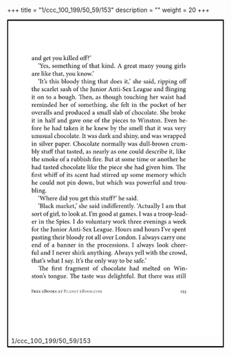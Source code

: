 +++
title = "1/ccc_100_199/50_59/153"
description = ""
weight = 20
+++

<table style="border:2px solid black;max-width:800px;max-height:800px;" 
><tr><td><img class="center-fit-jpg"
src="/jpg_/out_jpg_1984__153.jpg"  >1/ccc_100_199/50_59/153</img></td></tr></table>